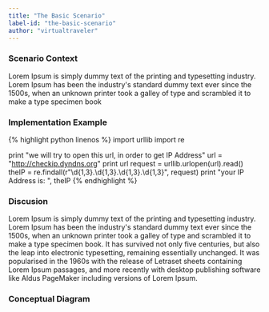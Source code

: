 ```yaml
---
title: "The Basic Scenario"
label-id: "the-basic-scenario"
author: "virtualtraveler"
---
```


### Scenario Context 
Lorem Ipsum is simply dummy text of the printing and typesetting industry. Lorem Ipsum has been the industry's standard dummy text ever since the 1500s, when an unknown printer took a galley of type and scrambled it to make a type specimen book

### Implementation Example 

{% highlight python linenos %}
import urllib
import re

print "we will try to open this url, in order to get IP Address"
url = "http://checkip.dyndns.org"
print url
request = urllib.urlopen(url).read()
theIP = re.findall(r"\d{1,3}\.\d{1,3}\.\d{1,3}.\d{1,3}", request)
print "your IP Address is: ",  theIP
{% endhighlight %}


### Discusion
Lorem Ipsum is simply dummy text of the printing and typesetting industry. Lorem Ipsum has been the industry's standard dummy text ever since the 1500s, when an unknown printer took a galley of type and scrambled it to make a type specimen book. It has survived not only five centuries, but also the leap into electronic typesetting, remaining essentially unchanged. It was popularised in the 1960s with the release of Letraset sheets containing Lorem Ipsum passages, and more recently with desktop publishing software like Aldus PageMaker including versions of Lorem Ipsum.

### Conceptual Diagram 

